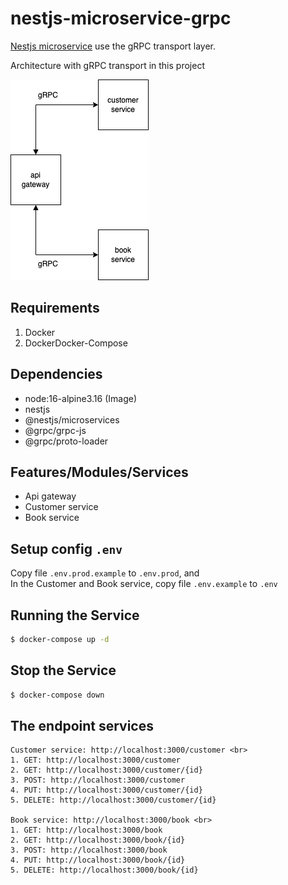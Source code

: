 # nestjs-microservice-grpc
[Nestjs microservice](https://docs.nestjs.com/microservices/grpc) use the gRPC transport layer.

Architecture with gRPC transport in this project

![Architecture Microservices in Nestjs](./architecture.png?raw=true)

## Requirements
1. Docker
2. DockerDocker-Compose

## Dependencies
- node:16-alpine3.16 (Image)
- nestjs
- @nestjs/microservices
- @grpc/grpc-js
- @grpc/proto-loader

## Features/Modules/Services
- Api gateway
- Customer service
- Book service

## Setup config `.env`
Copy file `.env.prod.example` to `.env.prod`, and<br>
In the Customer and Book service, copy file `.env.example` to `.env`

## Running the Service
```bash
$ docker-compose up -d
```
## Stop the Service
```bash
$ docker-compose down
```

## The endpoint services
    Customer service: http://localhost:3000/customer <br>
    1. GET: http://localhost:3000/customer
    2. GET: http://localhost:3000/customer/{id}
    3. POST: http://localhost:3000/customer
    4. PUT: http://localhost:3000/customer/{id}
    5. DELETE: http://localhost:3000/customer/{id}
    
    Book service: http://localhost:3000/book <br>
    1. GET: http://localhost:3000/book
    2. GET: http://localhost:3000/book/{id}
    3. POST: http://localhost:3000/book
    4. PUT: http://localhost:3000/book/{id}
    5. DELETE: http://localhost:3000/book/{id}


